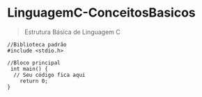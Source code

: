 # LinguagemC-ConceitosBasicos
>Estrutura Básica de Linguagem C

```
//Biblioteca padrão
#include <stdio.h>

//Bloco principal
 int main() {
  // Seu código fica aqui
    return 0;
}
```

